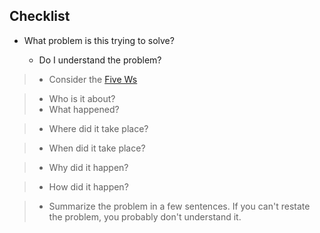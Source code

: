 ## Checklist
* What problem is this trying to solve? 

	* Do I understand the problem? 

>* Consider the [Five Ws](http://en.wikipedia.org/wiki/Five_Ws)

>* Who is it about?
>* What happened?

>* Where did it take place?

>* When did it take place?

>* Why did it happen?

>* How did it happen?

>* Summarize the problem in a few sentences. If you can't restate the problem, you probably don't understand it.
